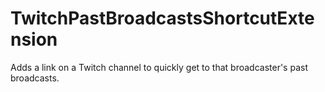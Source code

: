 # TwitchPastBroadcastsShortcutExtension
Adds a link on a Twitch channel to quickly get to that broadcaster's past broadcasts.
